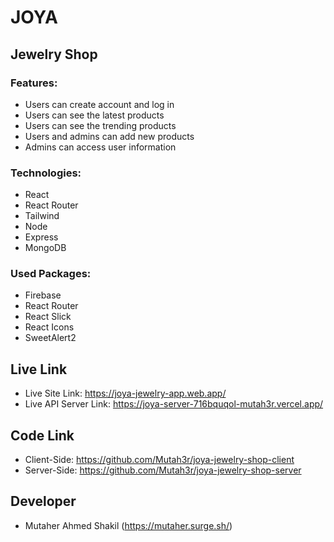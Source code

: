 # JOYA
## Jewelry Shop

### Features:
- Users can create account and log in
- Users can see the latest products
- Users can see the trending products
- Users and admins can add new products
- Admins can access user information


### Technologies:
- React
- React Router
- Tailwind
- Node
- Express
- MongoDB

### Used Packages:
- Firebase
- React Router
- React Slick
- React Icons
- SweetAlert2

## Live Link
- Live Site Link: https://joya-jewelry-app.web.app/
- Live API Server Link: https://joya-server-716bquqol-mutah3r.vercel.app/

## Code Link
- Client-Side: https://github.com/Mutah3r/joya-jewelry-shop-client
- Server-Side: https://github.com/Mutah3r/joya-jewelry-shop-server

## Developer
- Mutaher Ahmed Shakil (https://mutaher.surge.sh/)


